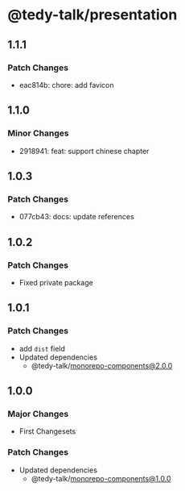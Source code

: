 # @tedy-talk/presentation

## 1.1.1

### Patch Changes

- eac814b: chore: add favicon

## 1.1.0

### Minor Changes

- 2918941: feat: support chinese chapter

## 1.0.3

### Patch Changes

- 077cb43: docs: update references

## 1.0.2

### Patch Changes

- Fixed private package

## 1.0.1

### Patch Changes

- add `dist` field
- Updated dependencies
  - @tedy-talk/monorepo-components@2.0.0

## 1.0.0

### Major Changes

- First Changesets

### Patch Changes

- Updated dependencies
  - @tedy-talk/monorepo-components@1.0.0
